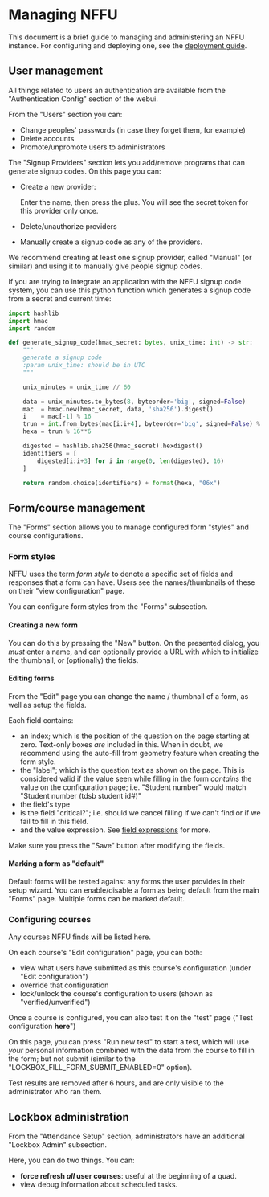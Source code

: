 # Managing NFFU

This document is a brief guide to managing and administering an NFFU instance. For configuring
and deploying one, see the [deployment guide](./deployment.md).

## User management

All things related to users an authentication are available from the "Authentication Config"
section of the webui.

From the "Users" section you can:

- Change peoples' passwords (in case they forget them, for example)
- Delete accounts
- Promote/unpromote users to administrators

The "Signup Providers" section lets you add/remove programs that can generate
signup codes. On this page you can:

- Create a new provider:
  
  Enter the name, then press the plus. You will see the secret token for this provider
  only once.
- Delete/unauthorize providers
- Manually create a signup code as any of the providers.

We recommend creating at least one signup provider, called "Manual" (or similar) and using
it to manually give people signup codes.

If you are trying to integrate an application with the NFFU signup code system, you
can use this python function which generates a signup code from a secret and current time:

```python
import hashlib
import hmac
import random

def generate_signup_code(hmac_secret: bytes, unix_time: int) -> str:
    """
    generate a signup code
    :param unix_time: should be in UTC
    """

    unix_minutes = unix_time // 60

    data = unix_minutes.to_bytes(8, byteorder='big', signed=False)
    mac  = hmac.new(hmac_secret, data, 'sha256').digest()
    i    = mac[-1] % 16
    trun = int.from_bytes(mac[i:i+4], byteorder='big', signed=False) % 2**31
    hexa = trun % 16**6

    digested = hashlib.sha256(hmac_secret).hexdigest()
    identifiers = [
        digested[i:i+3] for i in range(0, len(digested), 16)
    ]

    return random.choice(identifiers) + format(hexa, "06x")
```

## Form/course management

The "Forms" section allows you to manage configured form "styles" and course configurations.

### Form styles

NFFU uses the term _form style_ to denote a specific set of fields and responses that
a form can have. Users see the names/thumbnails of these on their "view configuration"
page.

You can configure form styles from the "Forms" subsection.

#### Creating a new form

You can do this by pressing the "New" button. On the presented dialog, you _must_ enter
a name, and can optionally provide a URL with which to initialize the thumbnail, or (optionally)
the fields.

#### Editing forms

From the "Edit" page you can change the name / thumbnail of a form, as well as setup the fields.

Each field contains:

- an index; which is the position of the question on the page starting at zero. Text-only boxes
  _are_ included in this. When in doubt, we recommend using the auto-fill from geometry feature
  when creating the form style.
- the "label"; which is the question text as shown on the page. This is considered valid if the value
  seen while filling in the form _contains_ the value on the configuration page; i.e. "Student number" would
  match "Student number (tdsb student id#)"
- the field's type
- is the field "critical?"; i.e. should we cancel filling if we can't find or if we fail to fill in this field.
- and the value expression. See [field expressions](./fieldexpr.md) for more.

Make sure you press the "Save" button after modifying the fields.

#### Marking a form as "default"

Default forms will be tested against any forms the user provides in their setup wizard. You
can enable/disable a form as being default from the main "Forms" page. Multiple forms can be
marked default.

### Configuring courses

Any courses NFFU finds will be listed here. 

On each course's "Edit configuration" page, you can both:

- view what users have submitted as this course's configuration (under "Edit configuration")
- override that configuration
- lock/unlock the course's configuration to users (shown as "verified/unverified")

Once a course is configured, you can also test it on the "test" page ("Test configuration **here**")

On this page, you can press "Run new test" to start a test, which will use _your_ personal information
combined with the data from the course to fill in the form; but not submit (similar to the "LOCKBOX_FILL_FORM_SUBMIT_ENABLED=0" option).

Test results are removed after 6 hours, and are only visible to the administrator who ran them.

## Lockbox administration

From the "Attendance Setup" section, administrators have an additional "Lockbox Admin" subsection.

Here, you can do two things. You can:

- **force refresh _all_ user courses**: useful at the beginning of a quad.
- view debug information about scheduled tasks.
